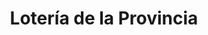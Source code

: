 ---
title: "Lotería de la Provincia"
url: /olivos/loteria-de-la-provincia-antonio-malaver/
shop: lotería
---